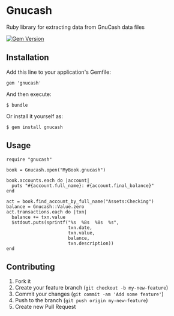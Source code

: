 # Gnucash

Ruby library for extracting data from GnuCash data files

[![Gem Version](https://badge.fury.io/rb/gnucash.png)](http://badge.fury.io/rb/gnucash)

## Installation

Add this line to your application's Gemfile:

    gem 'gnucash'

And then execute:

    $ bundle

Or install it yourself as:

    $ gem install gnucash

## Usage

    require "gnucash"

    book = Gnucash.open("MyBook.gnucash")

    book.accounts.each do |account|
      puts "#{account.full_name}: #{account.final_balance}"
    end

    act = book.find_account_by_full_name("Assets:Checking")
    balance = Gnucash::Value.zero
    act.transactions.each do |txn|
      balance += txn.value
      $stdout.puts(sprintf("%s  %8s  %8s  %s",
                           txn.date,
                           txn.value,
                           balance,
                           txn.description))
    end

## Contributing

1. Fork it
2. Create your feature branch (`git checkout -b my-new-feature`)
3. Commit your changes (`git commit -am 'Add some feature'`)
4. Push to the branch (`git push origin my-new-feature`)
5. Create new Pull Request
